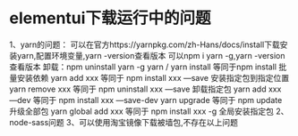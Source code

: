 # elementui下载运行中的问题
1、yarn的问题：
   可以在官方https://yarnpkg.com/zh-Hans/docs/install下载安装yarn,配置环境变量,yarn -version查看版本
   可以npm i yarn -g,yarn -version查看版本
   卸载：npm uninstall yarn -g
   yarn / yarn install 等同于npm install 批量安装依赖
   yarn add xxx 等同于 npm install xxx —save 安装指定包到指定位置
   yarn remove xxx 等同于 npm uninstall xxx —save 卸载指定包
   yarn add xxx —dev 等同于 npm install xxx —save-dev
   yarn upgrade 等同于 npm update 升级全部包
   yarn global add xxx 等同于 npm install xxx -g 全局安装指定包
2、node-sass问题
3、可以使用淘宝镜像下载被墙包,不存在以上问题
